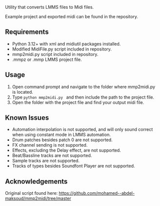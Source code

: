 Utility that converts LMMS files to Midi files.

Example project and exported midi can be found in the repository.

Requirements
---------------
- Python 3.12+ with xml and midiutil packages installed.
- Modified MidiFile.py script included in repository.
- mmp2midi.py script included in repository.
- .mmpz or .mmp LMMS project file.

Usage
---------------
1. Open command prompt and navigate to the folder where mmp2midi.py is located.
2. Type `python mmp2midi.py ` and then include the path to the project file.
3. Open the folder with the project file and find your output midi file.

Known Issues
---------------
- Automation interpolation is not supported, and will only sound correct when using constant mode in LMMS automation.
- Drum patches besides patch 0 are not supported.
- FX channel sending is not supported.
- Effects, excluding the Delay effect, are not supported.
- Beat/Bassline tracks are not supported.
- Sample tracks are not supported.
- Tracks of types besides Soundfont Player are not supported.

Acknowledgements
---------------
Original script found here: https://github.com/mohamed--abdel-maksoud/mmp2midi/tree/master
